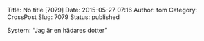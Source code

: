 Title: No title [7079]
Date: 2015-05-27 07:16
Author: tom
Category: CrossPost
Slug: 7079
Status: published

Systern: “Jag är en hädares dotter”

